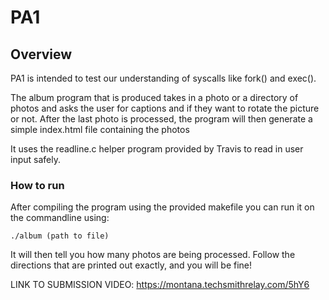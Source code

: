 # PA1

## Overview

PA1 is intended to test our understanding of syscalls like fork() and exec(). 

The album program that is produced takes in a photo or a directory of photos and asks the user for captions and if they want to rotate the picture or not. After the last photo is processed, the program will then generate a simple index.html file containing the photos

It uses the readline.c helper program provided by Travis to read in user input safely. 

### How to run

After compiling the program using the provided makefile you can run it on the commandline using:

`./album (path to file)`

It will then tell you how many photos are being processed. Follow the directions that are printed out exactly, and you will be fine!

LINK TO SUBMISSION VIDEO: https://montana.techsmithrelay.com/5hY6
